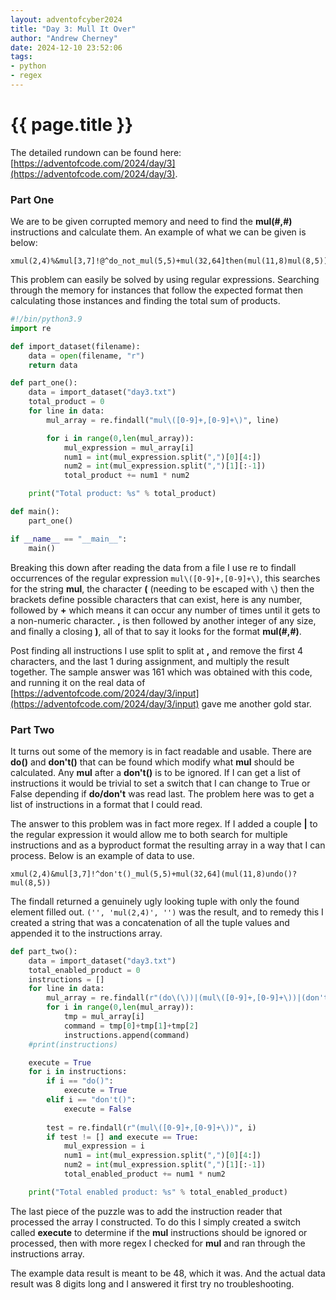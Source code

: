 ```yaml
---
layout: adventofcyber2024
title: "Day 3: Mull It Over"
author: "Andrew Cherney"
date: 2024-12-10 23:52:06
tags: 
- python
- regex
---
```


# {{ page.title }}

The detailed rundown can be found here: [https://adventofcode.com/2024/day/3](https://adventofcode.com/2024/day/3).

### Part One

We are to be given corrupted memory and need to find the **mul(#,#)** instructions and calculate them. An example of what we can be given is below:

```
xmul(2,4)%&mul[3,7]!@^do_not_mul(5,5)+mul(32,64]then(mul(11,8)mul(8,5))
```

This problem can easily be solved by using regular expressions. Searching through the memory for instances that follow the expected format then calculating those instances and finding the total sum of products. 

```python
#!/bin/python3.9
import re

def import_dataset(filename):
    data = open(filename, "r")
    return data

def part_one():
    data = import_dataset("day3.txt")
    total_product = 0
    for line in data:
        mul_array = re.findall("mul\([0-9]+,[0-9]+\)", line)

        for i in range(0,len(mul_array)):
            mul_expression = mul_array[i]
            num1 = int(mul_expression.split(",")[0][4:])
            num2 = int(mul_expression.split(",")[1][:-1])
            total_product += num1 * num2

    print("Total product: %s" % total_product)

def main():
    part_one()

if __name__ == "__main__":
    main()
```

Breaking this down after reading the data from a file I use re to findall occurrences of the regular expression `mul\([0-9]+,[0-9]+\)`, this searches for the string **mul**, the character **(** (needing to be escaped with `\`) then the brackets define possible characters that can exist, here is any number, followed by **+** which means it can occur any number of times until it gets to a non-numeric character. **,** is then followed by another integer of any size, and finally a closing **)**, all of that to say it looks for the format **mul(#,#)**.

Post finding all instructions I use split to split at **,** and remove the first 4 characters, and the last 1 during assignment, and multiply the result together. The sample answer was 161 which was obtained with this code, and running it on the real data of [https://adventofcode.com/2024/day/3/input](https://adventofcode.com/2024/day/3/input) gave me another gold star.

### Part Two

It turns out some of the memory is in fact readable and usable. There are **do()** and **don't()** that can be found which modify what **mul** should be calculated. Any **mul** after a **don't()** is to be ignored. If I can get a list of instructions it would be trivial to set a switch that I can change to True or False depending if **do/don't** was read last. The problem here was to get a list of instructions in a format that I could read. 

The answer to this problem was in fact more regex. If I added a couple **|** to the regular expression it would allow me to both search for multiple instructions and as a byproduct format the resulting array in a way that I can process. Below is an example of data to use.

```
xmul(2,4)&mul[3,7]!^don't()_mul(5,5)+mul(32,64](mul(11,8)undo()?mul(8,5))
```

The findall returned a genuinely ugly looking tuple with only the found element filled out. `('', 'mul(2,4)', '')` was the result, and to remedy this I created a string that was a concatenation of all the tuple values and appended it to the instructions array.

```python
def part_two():
    data = import_dataset("day3.txt")
    total_enabled_product = 0
    instructions = []
    for line in data:
        mul_array = re.findall(r"(do\(\))|(mul\([0-9]+,[0-9]+\))|(don't\(\))", line)
        for i in range(0,len(mul_array)):
            tmp = mul_array[i]
            command = tmp[0]+tmp[1]+tmp[2]
            instructions.append(command)
    #print(instructions)

    execute = True
    for i in instructions:
        if i == "do()":
            execute = True
        elif i == "don't()":
            execute = False
            
        test = re.findall(r"(mul\([0-9]+,[0-9]+\))", i)
        if test != [] and execute == True:
            mul_expression = i
            num1 = int(mul_expression.split(",")[0][4:])
            num2 = int(mul_expression.split(",")[1][:-1])
            total_enabled_product += num1 * num2

    print("Total enabled product: %s" % total_enabled_product)
```

The last piece of the puzzle was to add the instruction reader that processed the array I constructed. To do this I simply created a switch called **execute** to determine if the **mul** instructions should be ignored or processed, then with more regex I checked for **mul** and ran through the instructions array. 

The example data result is meant to be 48, which it was. And the actual data result was 8 digits long and I answered it first try no troubleshooting. 
